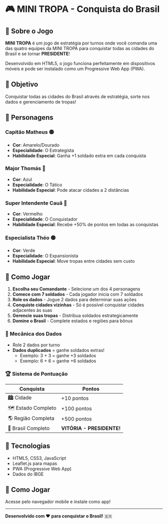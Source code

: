# 🎮 MINI TROPA - Conquista do Brasil

## 📖 Sobre o Jogo

**MINI TROPA** é um jogo de estratégia por turnos onde você comanda uma das quatro equipes da MINI TROPA para conquistar todas as cidades do Brasil e se tornar **PRESIDENTE**!

Desenvolvido em HTML5, o jogo funciona perfeitamente em dispositivos móveis e pode ser instalado como um Progressive Web App (PWA).

## 🎯 Objetivo

Conquistar todas as cidades do Brasil através de estratégia, sorte nos dados e gerenciamento de tropas!

## 👥 Personagens

### Capitão Matheus 🟡
- **Cor**: Amarelo/Dourado
- **Especialidade**: O Estrategista
- **Habilidade Especial**: Ganha +1 soldado extra em cada conquista

### Major Thomás 🔵
- **Cor**: Azul
- **Especialidade**: O Tático
- **Habilidade Especial**: Pode atacar cidades a 2 distâncias

### Super Intendente Cauã 🔴
- **Cor**: Vermelho
- **Especialidade**: O Conquistador
- **Habilidade Especial**: Recebe +50% de pontos em todas as conquistas

### Especialista Théo 🟢
- **Cor**: Verde
- **Especialidade**: O Expansionista
- **Habilidade Especial**: Move tropas entre cidades sem custo

## 🎲 Como Jogar

1. **Escolha seu Comandante** - Selecione um dos 4 personagens
2. **Comece com 7 soldados** - Cada jogador inicia com 7 soldados
3. **Role os dados** - Jogue 2 dados para determinar suas ações
4. **Conquiste cidades vizinhas** - Só é possível conquistar cidades adjacentes às suas
5. **Gerencie suas tropas** - Distribua soldados estrategicamente
6. **Domine o Brasil** - Complete estados e regiões para bônus

### 🎲 Mecânica dos Dados

- Role 2 dados por turno
- **Dados duplicados** = ganhe soldados extras!
  - Exemplo: 3 + 3 = ganhe +3 soldados
  - Exemplo: 6 + 6 = ganhe +6 soldados

### 🏆 Sistema de Pontuação

| Conquista | Pontos |
|-----------|--------|
| 🏙️ Cidade | +10 pontos |
| 🗺️ Estado Completo | +100 pontos |
| 🌎 Região Completa | +500 pontos |
| 👑 Brasil Completo | **VITÓRIA - PRESIDENTE!** |

## 🚀 Tecnologias

- HTML5, CSS3, JavaScript
- Leaflet.js para mapas
- PWA (Progressive Web App)
- Dados do IBGE

## 📱 Como Jogar

Acesse pelo navegador mobile e instale como app!

---

**Desenvolvido com ❤️ para conquistar o Brasil!** 🇧🇷
